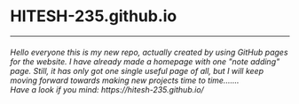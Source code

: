 # HITESH-235.github.io

<hr>
<h6>Hello everyone this is my new repo, actually created by using GitHub pages for the website.
I have already made a homepage with one "note adding" page.
Still, it has only got one single useful page of all, but I will keep moving forward towards making new projects time to time.......
<br>
Have a look if you mind:
https://hitesh-235.github.io/
</h6>
